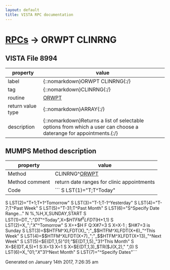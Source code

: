 ```yaml
---
layout: default
title: VISTA RPC documentation
---
```




# [RPCs](TableOfContent.md) &#8594; ORWPT CLINRNG 


 ## VISTA File 8994
 property | value 
--- | --- 
 label | {::nomarkdown}ORWPT CLINRNG{:/}
 tag | {::nomarkdown}CLINRNG{:/}
 routine | [ORWPT](http://code.osehra.org/dox/Routine_ORWPT_source.html)
 return value type | {::nomarkdown}ARRAY{:/}
 description | {::nomarkdown}Returns a list of selectable options from which a user can choose a daterange for appointments.{:/}


## MUMPS Method description

 property | value 
 --- | --- 
 Method | CLINRNG^[ORWPT](http://code.osehra.org/dox/Routine_ORWPT_source.html)
 Method comment | return date ranges for clinic appointments
 Code | ```  S LST(1)="T;T^Today"
 S LST(2)="T+1;T+1^Tomorrow"
 S LST(3)="T-1;T-1^Yesterday"
 S LST(4)="T-7;T^Past Week"
 S LST(5)="T-31;T^Past Month"
 S LST(6)="S^Specify Date Range..."
 N %,%H,X,SUNDAY,START
 S LST(1)=DT_";"_DT_"^Today",X=$$HTFM^XLFDT($H+1,1)
 S LST(2)=X_";"_X_"^Tomorrow"
 S X=+$H F  Q:X#7=3  S X=X-1                        ; $H#7=3 is Sunday
 S LST(3)=$$HTFM^XLFDT(X)_";"_$$HTFM^XLFDT(X+6)_"^This Week"
 S LST(4)=$$HTFM^XLFDT(X+7)_";"_$$HTFM^XLFDT(X+13)_"^Next Week"
 S LST(5)=$E(DT,1,5)_"01;"_$E(DT,1,5)_"31^This Month"
 S X=$E(DT,4,5)+1 S:X=13 X=1 S X=$E(DT,1,3)_$TR($J(X,2)," ",0)
 S LST(6)=X_"01;"_X_"31^Next Month"
 S LST(7)="^Specify Dates"```




 Generated on January 14th 2017, 7:26:35 am
